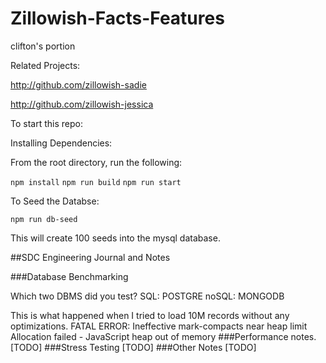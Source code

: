 # Zillowish-Facts-Features
clifton's portion

Related Projects:

http://github.com/zillowish-sadie

http://github.com/zillowish-jessica


To start this repo:

Installing Dependencies:

From the root directory, run the following:

`npm install`
`npm run build`
`npm run start`

To Seed the Databse:

`npm run db-seed`

This will create 100 seeds into the mysql database.

##SDC Engineering Journal and Notes

###Database Benchmarking

Which two DBMS did you test?
SQL: POSTGRE
noSQL: MONGODB

This is what happened when I tried to load 10M records without any optimizations.
FATAL ERROR: Ineffective mark-compacts near heap limit Allocation failed - JavaScript heap out of memory
###Performance notes.
[TODO]
###Stress Testing
[TODO]
###Other Notes
[TODO]

